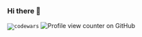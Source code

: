 ### Hi there 👋


<code>![codewars](https://www.codewars.com/users/gvkovalchuk/badges/large)</code>
![Profile view counter on GitHub](https://komarev.com/ghpvc/?username=gvkovalchuk)




